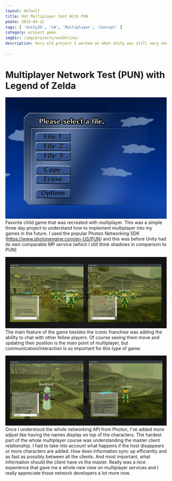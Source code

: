 ```yaml
---
layout: default
title: Oot Multiplayer test With PUN
pdate: 2015-04-12
tags: [ 'Unity3D', 'C#', 'Multiplayer', 'Concept' ]
category: project game
imgDir: /img/projects/ootOnline/
description: Very old project I worked on when Unity was still very new. It is no secret of love the Legend of Zelda franchise and I had this set goal recreating my favorite game from my childhood and getting multiplayer working so my friends and I could play. It was a very weird and frustatrating expereince trying to train my brain on what information the master and clients were suppose to have, but it was a valuable experience.

---
```



Multiplayer Network Test (PUN) with Legend of Zelda
================

![Picture](/img/projects/ootOnline/1.png)
Favorite child game that was recreated with multiplayer. This was a simple three day project  to understand how to implement multiplayer into my games in the future. I used the popular Photon Networking SDK (https://www.photonengine.com/en-US/PUN) and this was before Unity had its own comparable MP service (which I still think shadows in comparison to PUN)

![Picture](/img/projects/ootOnline/2.png)
The main feature of the game besides the iconic franchise was adding the ability to chat with other fellow players. Of course seeing them move and updating their position is the main point of multiplayer, but communication/interaction is so important for this type of game.

![Picture](/img/projects/ootOnline/3.png)
Once I understood the whole networking API from Photon, I've added more adjust like having the names display on top of the characters. The hardest part of the whole multiplayer course was understanding the master client relationship. I had to take into account what happens if the host disappears or more characters are added. How does information sync up efficiently and as fast as possibly between all the clients. And most important, what information should the client have vs the master. Really was a nice experience that gave me a whole new view on multiplayer services and I really appreciate those network developers a lot more now.
